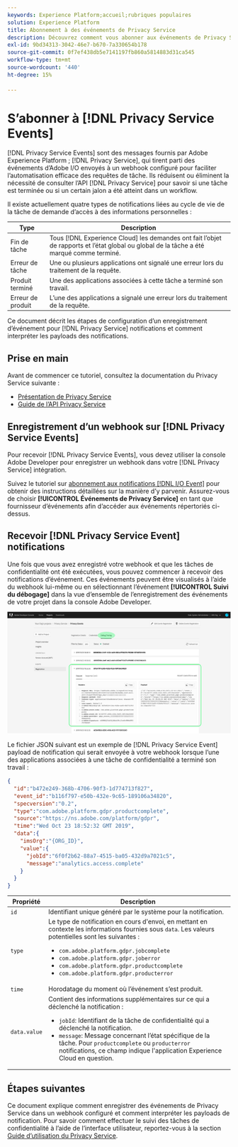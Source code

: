 ```yaml
---
keywords: Experience Platform;accueil;rubriques populaires
solution: Experience Platform
title: Abonnement à des événements de Privacy Service
description: Découvrez comment vous abonner aux événements de Privacy Service à l’aide d’un webhook préconfiguré.
exl-id: 9bd34313-3042-46e7-b670-7a330654b178
source-git-commit: 0f7ef438db5e7141197fb860a5814883d31ca545
workflow-type: tm+mt
source-wordcount: '440'
ht-degree: 15%

---
```


# S’abonner à [!DNL Privacy Service Events]

[!DNL Privacy Service Events] sont des messages fournis par Adobe Experience Platform ; [!DNL Privacy Service], qui tirent parti des événements d’Adobe I/O envoyés à un webhook configuré pour faciliter l’automatisation efficace des requêtes de tâche. Ils réduisent ou éliminent la nécessité de consulter l’API [!DNL Privacy Service] pour savoir si une tâche est terminée ou si un certain jalon a été atteint dans un workflow.

Il existe actuellement quatre types de notifications liées au cycle de vie de la tâche de demande d’accès à des informations personnelles :

| Type | Description |
| --- | --- |
| Fin de tâche | Tous [!DNL Experience Cloud] les demandes ont fait l’objet de rapports et l’état global ou global de la tâche a été marqué comme terminé. |
| Erreur de tâche | Une ou plusieurs applications ont signalé une erreur lors du traitement de la requête. |
| Produit terminé | Une des applications associées à cette tâche a terminé son travail. |
| Erreur de produit | L’une des applications a signalé une erreur lors du traitement de la requête. |

Ce document décrit les étapes de configuration d’un enregistrement d’événement pour [!DNL Privacy Service] notifications et comment interpréter les payloads des notifications.

## Prise en main

Avant de commencer ce tutoriel, consultez la documentation du Privacy Service suivante :

* [Présentation de Privacy Service](./home.md)
* [Guide de l’API Privacy Service](./api/overview.md)

## Enregistrement d’un webhook sur [!DNL Privacy Service Events]

Pour recevoir [!DNL Privacy Service Events], vous devez utiliser la console Adobe Developer pour enregistrer un webhook dans votre [!DNL Privacy Service] intégration.

Suivez le tutoriel sur [abonnement aux notifications [!DNL I/O Event]](../observability/alerts/subscribe.md) pour obtenir des instructions détaillées sur la manière d’y parvenir. Assurez-vous de choisir **[!UICONTROL Événements de Privacy Service]** en tant que fournisseur d’événements afin d’accéder aux événements répertoriés ci-dessus.

## Recevoir [!DNL Privacy Service Event] notifications

Une fois que vous avez enregistré votre webhook et que les tâches de confidentialité ont été exécutées, vous pouvez commencer à recevoir des notifications d’événement. Ces événements peuvent être visualisés à l’aide du webhook lui-même ou en sélectionnant l’événement **[!UICONTROL Suivi du débogage]** dans la vue d’ensemble de l’enregistrement des événements de votre projet dans la console Adobe Developer.

![](images/privacy-events/debug-tracing.png)

Le fichier JSON suivant est un exemple de [!DNL Privacy Service Event] payload de notification qui serait envoyée à votre webhook lorsque l’une des applications associées à une tâche de confidentialité a terminé son travail :

```json
{
  "id":"b472e249-368b-4706-90f3-1d774713f827",
  "event_id":"b116f797-e50b-432e-9c65-189106a34820",
  "specversion":"0.2",
  "type":"com.adobe.platform.gdpr.productcomplete",
  "source":"https://ns.adobe.com/platform/gdpr",
  "time":"Wed Oct 23 18:52:32 GMT 2019",
  "data":{
    "imsOrg":"{ORG_ID}",
    "value":{
      "jobId":"6f0f2b62-88a7-4515-ba05-432d9a7021c5",
      "message":"analytics.access.complete"
    }
  }
}
```

| Propriété | Description |
| --- | --- |
| `id` | Identifiant unique généré par le système pour la notification. |
| `type` | Le type de notification en cours d&#39;envoi, en mettant en contexte les informations fournies sous `data`. Les valeurs potentielles sont les suivantes : <ul><li>`com.adobe.platform.gdpr.jobcomplete`</li><li>`com.adobe.platform.gdpr.joberror`</li><li>`com.adobe.platform.gdpr.productcomplete`</li><li>`com.adobe.platform.gdpr.producterror`</li></ul> |
| `time` | Horodatage du moment où l’événement s’est produit. |
| `data.value` | Contient des informations supplémentaires sur ce qui a déclenché la notification : <ul><li>`jobId`: Identifiant de la tâche de confidentialité qui a déclenché la notification.</li><li>`message`: Message concernant l’état spécifique de la tâche. Pour `productcomplete` ou `producterror` notifications, ce champ indique l&#39;application Experience Cloud en question.</li></ul> |

## Étapes suivantes

Ce document explique comment enregistrer des événements de Privacy Service dans un webhook configuré et comment interpréter les payloads de notification. Pour savoir comment effectuer le suivi des tâches de confidentialité à l’aide de l’interface utilisateur, reportez-vous à la section [Guide d’utilisation du Privacy Service](./ui/user-guide.md).
